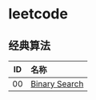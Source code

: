 # leetcode

## 经典算法

 | ID | 名称 |
 |:-:|:-|
 | 00 | [Binary Search](./algorithms/00.binary-search) |
